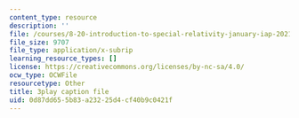 ```yaml
---
content_type: resource
description: ''
file: /courses/8-20-introduction-to-special-relativity-january-iap-2021/0d87dd655b83a23225d4cf40b9c0421f_LaTbPEKrE-8.srt
file_size: 9707
file_type: application/x-subrip
learning_resource_types: []
license: https://creativecommons.org/licenses/by-nc-sa/4.0/
ocw_type: OCWFile
resourcetype: Other
title: 3play caption file
uid: 0d87dd65-5b83-a232-25d4-cf40b9c0421f
---
```

